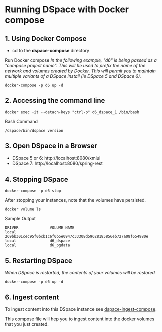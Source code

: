 # Running DSpace with Docker compose

## 1. Using Docker Compose

- cd to the **dspace-compose** directory

Run Docker compose
_In the following example, "d6" is being passed as a "compose project name".  This will be used to prefix the name of the network and volumes created by Docker.  This will permit you to maintain multiple variants of a DSpace install (ie DSpace 5 and DSpace 6)._

    docker-compose -p d6 up -d

## 2. Accessing the command line

    docker exec -it --detach-keys "ctrl-p" d6_dspace_1 /bin/bash

Bash Command
```
/dspace/bin/dspace version
```

## 3. Open DSpace in a Browser
- DSpace 5 or 6: http://localhost:8080/xmlui
- DSpace 7: http://localhost:8080/spring-rest

## 4. Stopping DSpace

    docker-compose -p d6 stop

After stopping your instances, note that the volumes have persisted.

    docker volume ls

Sample Output
```
DRIVER              VOLUME NAME
local               269bb301cec95f0bcb1c6f0b5e0947c33308d59628185856eb727a08f654980e
local               d6_dspace
local               d6_pgdata
```

## 5. Restarting DSpace
_When DSpace is restarted, the contents of your volumes will be restored_

    docker-compose -p d6 up -d

## 6. Ingest content
To ingest content into this DSpace instance see [dspace-ingest-compose](../dspace-ingest-compose).

This compose file will hep you to ingest content into the docker volumes that you just created.
